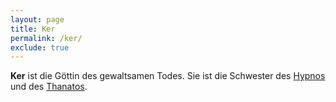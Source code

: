 ```yaml
---
layout: page
title: Ker
permalink: /ker/
exclude: true
---
```


**Ker** ist die Göttin des gewaltsamen Todes. Sie ist die Schwester des [Hypnos](/hypnos/) und
des [Thanatos](/thanatos/). 
